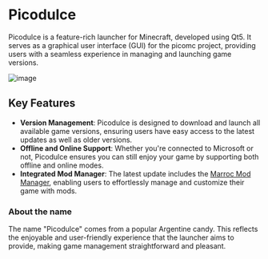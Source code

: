 # Picodulce

Picodulce is a feature-rich launcher for Minecraft, developed using Qt5. It serves as a graphical user interface (GUI) for the picomc project, providing users with a seamless experience in managing and launching game versions.

![image](https://github.com/nixietab/picodulce/assets/75538775/808ac50b-96e6-4bc1-b7fd-a14f9ce5f064)

## Key Features

- **Version Management**: Picodulce is designed to download and launch all available game versions, ensuring users have easy access to the latest updates as well as older versions.
- **Offline and Online Support**: Whether you're connected to Microsoft or not, Picodulce ensures you can still enjoy your game by supporting both offline and online modes.
- **Integrated Mod Manager**: The latest update includes the [Marroc Mod Manager](https://github.com/nixietab/marroc), enabling users to effortlessly manage and customize their game with mods.



### About the name
The name "Picodulce" comes from a popular Argentine candy. This reflects the enjoyable and user-friendly experience that the launcher aims to provide, making game management straightforward and pleasant.
